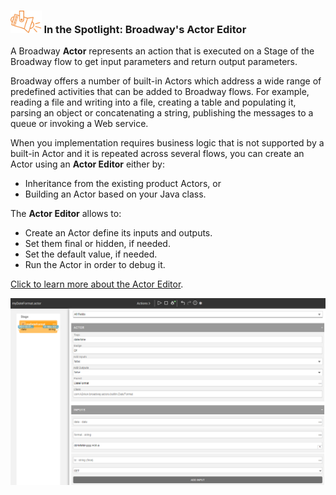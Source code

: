 ### <img src="images/spotlight.png" style="zoom:80%;" /> In the Spotlight: Broadway's Actor Editor

A Broadway **Actor** represents an action that is executed on a Stage of the Broadway flow to get input parameters and return output parameters. 

Broadway offers a number of built-in Actors which address a wide range of predefined activities that can be added to Broadway flows. For example, reading a file and writing into a file, creating a table and populating it, parsing an object or concatenating a string, publishing the messages to a queue or invoking a Web service.

When you implementation requires business logic that is not supported by a built-in Actor and it is repeated across several flows, you can create an Actor using an **Actor Editor** either by:

* Inheritance from the existing product Actors, or
* Building an Actor based on your Java class.

The **Actor Editor** allows to:

* Create an Actor define its inputs and outputs.
* Set them final or hidden, if needed.
* Set the default value, if needed.
* Run the Actor in order to debug it.

[Click to learn more about the Actor Editor](https://support.k2view.com/Academy_6.5/articles/19_Broadway/28_actor_editor.html).

<img src="images/actor_editor_1.PNG" style="zoom:80%;" />

